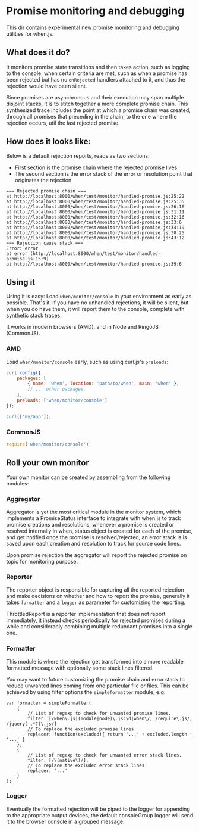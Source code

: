 # Promise monitoring and debugging

This dir contains experimental new promise monitoring and debugging utilities for when.js.

## What does it do?

It monitors promise state transitions and then takes action, such as logging to the console, when certain criteria are met,
such as when a promise has been rejected but has no `onRejected` handlers attached to it, and thus the rejection would have been silent.

Since promises are asynchronous and their execution may span multiple disjoint stacks, it is to stitch
together a more complete promise chain.  This synthesized trace includes the point at which a promise chain was created,
through all promises that preceding in the chain, to the one where the rejection occurs, util the last rejected promise.

## How does it looks like:

Below is a default rejection reports, reads as two sections:
 * First section is the promise chain where the rejected promise lives.
 * The second section is the error stack of the error or resolution point that originates the rejection.

```
=== Rejected promise chain ===
at http://localhost:8000/when/test/monitor/handled-promise.js:25:22
at http://localhost:8000/when/test/monitor/handled-promise.js:25:35
at http://localhost:8000/when/test/monitor/handled-promise.js:26:16
at http://localhost:8000/when/test/monitor/handled-promise.js:31:11
at http://localhost:8000/when/test/monitor/handled-promise.js:32:16
at http://localhost:8000/when/test/monitor/handled-promise.js:33:6
at http://localhost:8000/when/test/monitor/handled-promise.js:34:19
at http://localhost:8000/when/test/monitor/handled-promise.js:38:25
at http://localhost:8000/when/test/monitor/handled-promise.js:43:12
=== Rejection cause stack ===
Error: error
at error (http://localhost:8000/when/test/monitor/handled-promise.js:15:9)
at http://localhost:8000/when/test/monitor/handled-promise.js:39:6

```

## Using it

Using it is easy: Load `when/monitor/console` in your environment as early as possible.  That's it.
If you have no unhandled rejections, it will be silent, but when you do have them, it will report them to the console, complete with synthetic stack traces.

It works in modern browsers (AMD), and in Node and RingoJS (CommonJS).

### AMD

Load `when/monitor/console` early, such as using curl.js's `preloads`:

```js
curl.config({
	packages: [
		{ name: 'when', location: 'path/to/when', main: 'when' },
		// ... other packages
	],
	preloads: ['when/monitor/console']
});

curl(['my/app']);
```

### CommonJS

```js
require('when/monitor/console');
```

## Roll your own monitor

Your own monitor can be created by assembling from the following modules:

### Aggregator

Aggregator is yet the most critical module in the monitor system, which implements a PromiseStatus interface to integrate
with when.js to track promise creations and resolutions, whenever a promise is created or resolved internally in when,
status object is created for each of the promise, and get notified once the promise is resolved/rejected, an error stack
is is saved upon each creation and resolution to track for source code lines.

Upon promise rejection the aggregator will report the rejected promise on topic for monitoring purpose.

### Reporter
The reporter object is responsible for capturing all the reported rejection and make decisions on whether and how to report
the promise, generally it takes `formatter` and a `logger` as parameter for customizing the reporting.

ThrottledReport is a reporter implementation that does not report immediately, it instead checks periodically for rejected promises
during a while and considerably combining multiple redundant promises into a single one.

### Formatter

This module is where the rejection get transformed into a more readable formatted message with optionally some stack lines filtered.

You may want to future customizing the promise chain and error stack to reduce unwanted lines coming from one particular file or files.
This can be achieved by using filter options the `simpleformatter` module, e.g.

```
var formatter = simpleFormatter(
	{
		// List of regexp to check for unwanted promise lines.
		filter: [/when\.js|(module|node)\.js:\d|when\/, /require\.js/, /jquery(-.*?)\.js/]
		// To replace the excluded promise lines.
		replacer: function(excluded){ return '...' + excluded.length + '...' }
	},
	{
		// List of regexp to check for unwanted error stack lines.
		filter: [/\(native\)/],
		// To replace the excluded error stack lines.
		replacer: '...'
	}
);

```

### Logger

Eventually the formatted rejection will be piped to the logger for appending to the appropriate output devices, the default consoleGroup
logger will send it to the browser console in a grouped message.

